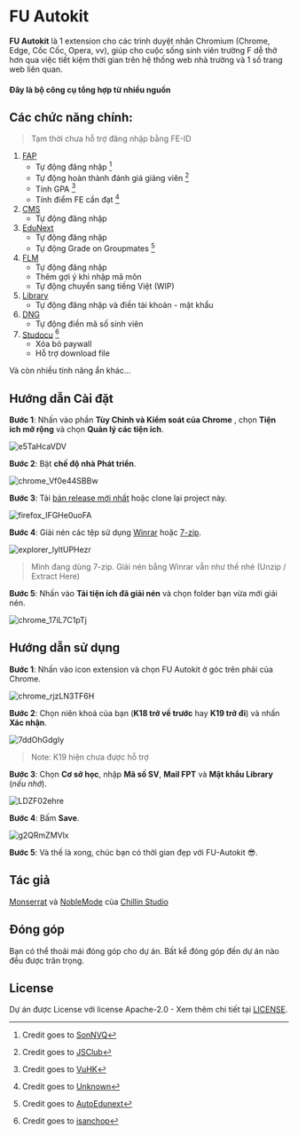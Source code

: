 


# FU Autokit

**FU Autokit** là 1 extension cho các trình duyệt nhân Chromium (Chrome, Edge, Cốc Cốc, Opera, vv), giúp cho cuộc sống sinh viên trường F dễ thở hơn qua việc tiết kiệm thời gian trên hệ thống web nhà trường và 1 số trang web liên quan.

#### Đây là bộ công cụ tổng hợp từ nhiều nguồn

## Các chức năng chính:
> Tạm thời chưa hỗ trợ đăng nhập bằng FE-ID
1. [FAP](https://fap.fpt.edu.vn/)
   - Tự động đăng nhập [^1]
   - Tự động hoàn thành đánh giá giảng viên [^2]
   - Tính GPA [^3]
   - Tính điểm FE cần đạt [^4]
2. [CMS](https://cmshn.fpt.edu.vn/)
   - Tự động đăng nhập
3. [EduNext](https://fu-edunext.fpt.edu.vn/)
   - Tự động đăng nhập
   - Tự động Grade on Groupmates [^5]
4. [FLM](https://flm.fpt.edu.vn/)
   - Tự động đăng nhập
   - Thêm gợi ý khi nhập mã môn
   - Tự động chuyển sang tiếng Việt (WIP)
5. [Library](https://library.fpt.edu.vn/)
   - Tự động đăng nhập và điền tài khoản - mật khẩu
6. [DNG](https://dng.fpt.edu.vn/Invoice)
   - Tự động điền mã số sinh viên
8. [Studocu](https://www.studocu.com/) [^6]
   - Xóa bỏ paywall
   - Hỗ trợ download file

Và còn nhiều tính năng ẩn khác...

## Hướng dẫn Cài đặt
**Bước 1**: Nhấn vào phần **Tùy Chỉnh và Kiểm soát của Chrome** , chọn **Tiện ích mở rộng** và chọn **Quản lý các tiện ích**.

![e5TaHcaVDV](https://github.com/makecolour/FU-Autokit/assets/79389129/fd4f68ca-f044-47b1-af32-aa30417d67ce)

**Bước 2**: Bật **chế độ nhà Phát triển**.

![chrome_Vf0e44SBBw](https://github.com/makecolour/FU-Autokit/assets/79389129/d5efee2b-9ae8-4a56-8fa6-93f604e3b91f)

**Bước 3**: Tải [bản release mới nhất](https://github.com/makecolour/FU-Autokit/releases/tag/v1.0.0) hoặc clone lại project này.

![firefox_IFGHe0uoFA](https://github.com/makecolour/FU-Autokit/assets/79389129/2089a3ef-7f2e-4dfc-8246-92c3fd8ce3e4)

**Bước 4**: Giải nén các tệp sử dụng [Winrar](https://www.win-rar.com/start.html?&L=0) hoặc [7-zip](https://www.7-zip.org/).

![explorer_lyltUPHezr](https://github.com/makecolour/FU-Autokit/assets/79389129/46b1d6c6-11ff-4de5-8b00-a5c3335635de)

> Mình đang dùng 7-zip. Giải nén bẳng Winrar vẫn như thế nhé (Unzip / Extract Here)

**Bước 5**:  Nhấn vào **Tải tiện ích đã giải nén** và chọn folder bạn vừa mới giải nén.

![chrome_17iL7C1pTj](https://github.com/makecolour/FU-Autokit/assets/79389129/d2fafced-12fe-46ff-820d-db3dec0c6d24)

## Hướng dẫn sử dụng
**Bước 1**:  Nhấn vào icon extension và chọn FU Autokit ở góc trên phải của Chrome.

![chrome_rjzLN3TF6H](https://github.com/makecolour/FU-Autokit/assets/79389129/db43bfdb-c4c3-4b70-951a-1463d7c9de25)

**Bước 2**:  Chọn niên khoá của bạn (**K18 trở về trước** hay **K19 trở đi**) và nhấn **Xác nhận**.

![7ddOhGdgIy](https://github.com/makecolour/FU-Autokit/assets/79389129/1b9eaf16-99bd-49f3-a52b-aa075dc20331)

> Note: K19 hiện chưa được hỗ trợ

**Bước 3**: Chọn **Cơ sở học**, nhập **Mã số SV**, **Mail FPT** và **Mật khẩu Library** (*nếu nhớ*).

![LDZF02ehre](https://github.com/makecolour/FU-Autokit/assets/79389129/9ad428ee-9835-4d92-9be6-74220ab73c81)

**Bước 4**: Bấm **Save**.

![g2QRmZMVlx](https://github.com/makecolour/FU-Autokit/assets/79389129/53c10158-c3f8-4a38-8d28-6d5a06a5d33b)

**Bước 5**: Và thế là xong, chúc bạn có thời gian đẹp với FU-Autokit 😎. 

## Tác giả

[Monserrat](mailto:mo.nstrousitification@googlemail.com?subject=FPT%20Autokit) và [NobleMode](https://github.com/NobleMode) của [Chillin Studio](https://www.facebook.com/PresentedbyChillinStudio)

## Đóng góp
Bạn có thể thoải mái đóng góp cho dự án. Bất kể đóng góp đến dự án nào đều được trân trọng.

## License
Dự án được License với license Apache-2.0 - Xem thêm chi tiết tại [LICENSE](https://github.com/makecolour/FU-Autokit/blob/main/LICENSE).

[^1]: Credit goes to [SonNVQ](https://chromewebstore.google.com/detail/fap-auto-login/hcekfkjfkcfoeohaponopofdhogpecif?hl=vi)
[^2]: Credit goes to [JSClub](https://github.com/fu-js/FPTU-Toolkits?tab=readme-ov-file#usage)
[^3]: Credit goes to [VuHK](https://chromewebstore.google.com/detail/fpt-gpa/pieacoaichghpileamnhephkedchnlba)
[^4]: Credit goes to [Unknown](https://drive.google.com/file/d/1OdRFtmpg8B2c06XMEpXo4CDmSF07f01V/view?usp=sharing)
[^5]: Credit goes to [AutoEdunext](https://chromewebstore.google.com/detail/auto-edunext/pdpfekfaombegelehblceefphdfacpia?fbclid=IwAR0ByrWCd7IOiTeT5FsueP3m2VhmCFXHjd6D2kVUrfQK-sYZSr7oquOm4lQ)
[^6]: Credit goes to [isanchop](https://github.com/isanchop/stuhack)
